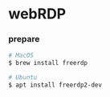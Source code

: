 # webRDP

### prepare
```bash
# MacOS
$ brew install freerdp

# Ubuntu 
$ apt install freerdp2-dev
```